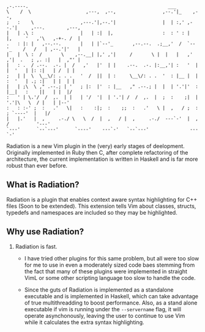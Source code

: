 	,-.----.                                                   ___                                  
	\    /  \                    ,---,  ,--,                 ,--.'|_    ,--,                        
	;   :    \                 ,---.'|,--.'|                 |  | :,' ,--.'|     ,---.        ,---, 
	|   | .\ :                 |   | :|  |,                  :  : ' : |  |,     '   ,'\   ,-+-. /  |
	.   : |: |   ,--.--.       |   | |`--'_       ,--.--.  .;__,'  /  `--'_    /   /   | ,--.'|'   |
	|   |  \ :  /       \    ,--.__| |,' ,'|     /       \ |  |   |   ,' ,'|  .   ; ,. :|   |  ,"' |
	|   : .  / .--.  .-. |  /   ,'   |'  | |    .--.  .-. |:__,'| :   '  | |  '   | |: :|   | /  | |
	;   | |  \  \__\/: . . .   '  /  ||  | :     \__\/: . .  '  : |__ |  | :  '   | .; :|   | |  | |
	|   | ;\  \ ," .--.; | '   ; |:  |'  : |__   ," .--.; |  |  | '.'|'  : |__|   :    ||   | |  |/ 
	:   ' | \.'/  /  ,.  | |   | '/  '|  | '.'| /  /  ,.  |  ;  :    ;|  | '.'|\   \  / |   | |--'  
	:   : :-' ;  :   .'   \|   :    :|;  :    ;;  :   .'   \ |  ,   / ;  :    ; `----'  |   |/      
	|   |.'   |  ,     .-./ \   \  /  |  ,   / |  ,     .-./  ---`-'  |  ,   /          '---'       
	`---'      `--`---'      `----'    ---`-'   `--`---'               ---`-'                       
                                                                                                 
                                                                                                            
                                                                                                            
                                            
Radiation is a new Vim plugin in the (very) early stages of deelopment.
Originally implemented in Ruby then C, after complete refactoring of the
architecture, the current implementation is written in Haskell and is far more
robust than ever before.

## What is Radiation?

Radiation is a plugin that enables context aware syntax highlighting for C++
files (Soon to be extended). This extension tells Vim about classes, structs,
typedefs and namespaces are included so they may be highlighted.

## Why use Radiation?

1. Radiation is fast.
    * I have tried other plugins for this same problem, but all were too slow for me to
    use in even a moderately sized code baes stemming from the fact that many of these
    plugins were implemented in straight VimL or some other scripting language too slow
    to handle the code.

    * Since the guts of Radiation is implemented as a standalone executable and
    is implemented in Haskell, which can take advantage of true multithreadding
    to boost performance. Also, as a stand alone executable if vim is running under
    the `--servername` flag, it will operate asynchonously, leaving the user to
    continue to use Vim while it calculates the extra syntax highlighting.
